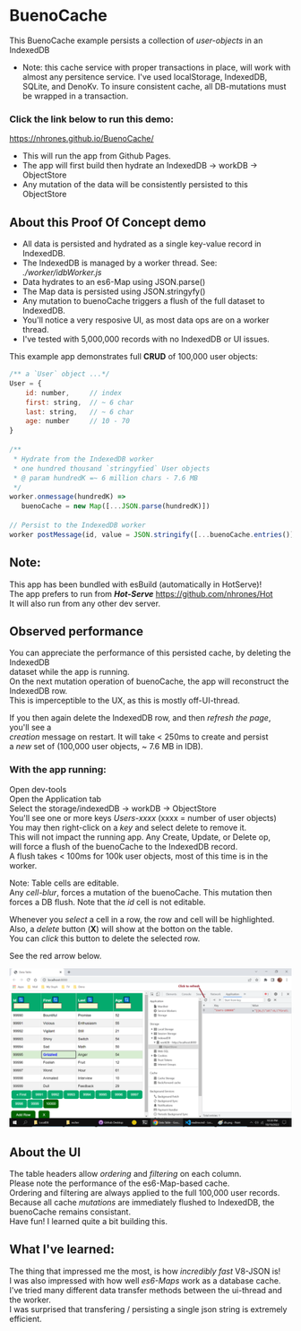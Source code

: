 # BuenoCache

This BuenoCache example persists a collection of _user-objects_ in an IndexedDB    
  - Note: this cache service with proper transactions in place, will work with almost any persitence service.  I've used localStorage, IndexedDB, SQLite, and DenoKv.  To insure consistent cache, all DB-mutations must be wrapped in a transaction. 

### Click the link below to run this demo:   

https://nhrones.github.io/BuenoCache/    
  - This will run the app from Github Pages.    
  - The app will first build then hydrate an IndexedDB -> workDB -> ObjectStore    
  - Any mutation of the data will be consistently persisted to this ObjectStore


## About this Proof Of Concept demo

 - All data is persisted and hydrated as a single key-value record in IndexedDB.    
 - The IndexedDB is managed by a worker thread. See: _./worker/idbWorker.js_    
 - Data hydrates to an es6-Map using JSON.parse()    
 - The Map data is persisted using JSON.stringyfy()    
 - Any mutation to buenoCache triggers a flush of the full dataset to IndexedDB.    
 - You'll notice a very resposive UI, as most data ops are on a worker thread.    
 - I've tested with 5,000,000 records with no IndexedDB or UI issues.    

This example app demonstrates full **CRUD** of 100,000 user objects:
```js
/** a `User` object ...*/
User = {
    id: number,     // index
    first: string,  // ~ 6 char 
    last: string,   // ~ 6 char 
    age: number     // 10 - 70
} 

/**
 * Hydrate from the IndexedDB worker 
 * one hundred thousand `stringyfied` User objects
 * @ param hundredK =~ 6 million chars - 7.6 MB
 */
worker.onmessage(hundredK) =>
   buenoCache = new Map([...JSON.parse(hundredK)])

// Persist to the IndexedDB worker
worker postMessage(id, value = JSON.stringify([...buenoCache.entries()]))
```

## Note: 
This app has been bundled with esBuild (automatically in HotServe)!    
The app prefers to run from **_Hot-Serve_** https://github.com/nhrones/Hot     
It will also run from any other dev server.     

## Observed performance
You can appreciate the performance of this persisted cache, by deleting the IndexedDB     
dataset while the app is running.    
On the next mutation operation of buenoCache, the app will reconstruct the IndexedDB row.   
This is imperceptible to the UX, as this is mostly off-UI-thread.   
    
If you then again delete the IndexedDB row, and then _refresh the page_, you'll see a     
_creation_ message on restart. It will take < 250ms to create and persist    
a _new_ set of (100,000 user objects, ~ 7.6 MB in IDB).    
  
### With the app running:     
   Open dev-tools        
   Open the Application tab    
   Select the storage/indexedDB -> workDB -> ObjectStore    
   You'll see one or more keys _Users-xxxx_ (xxxx = number of  user objects)    
   You may then right-click on a _key_ and select delete to remove it.    
   This will not impact the running app.  Any Create, Update, or Delete op,    
   will force a flush of the buenoCache to the IndexedDB record.    
   A flush takes < 100ms for 100k user objects, most of this time is in the worker.   
   
   Note: Table cells are editable.     
   Any _cell-blur_, forces a mutation of the buenoCache.  This mutation then forces 
   a DB flush. Note that the _id_ cell is not editable.

   Whenever you _select_ a cell in a row, the row and cell will be highlighted.   
   Also, a _delete_ button (**X**) will show at the botton on the table.    
   You can _click_ this button to delete the selected row.   
 
   See the red arrow below.    
        
   ![BuenoCache](./buenoCache.png)
   
   ## About the UI
   The table headers allow _ordering_ and _filtering_ on each column.    
   Please note the performance of the es6-Map-based cache.     
   Ordering and filtering are always applied to the full 100,000 user records.   
   Because all cache _mutations_ are immediately flushed to IndexedDB, the buenoCache remains consistant.      
   Have fun! I learned quite a bit building this.   
   
   ## What I've learned:
   The thing that impressed me the most, is how _incredibly fast_ V8-JSON is!    
   I was also impressed with how well _es6-Maps_ work as a database cache.    
   I've tried many different data transfer methods between the ui-thread and the worker.     
   I was surprised that transfering / persisting a single json string is extremely efficient.